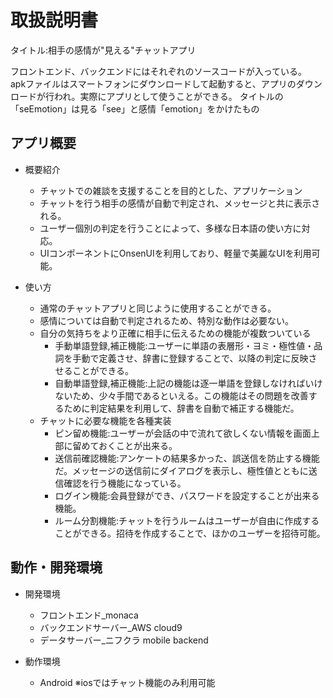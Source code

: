 # 取扱説明書
タイトル:相手の感情が"見える"チャットアプリ  

フロントエンド、バックエンドにはそれぞれのソースコードが入っている。  
apkファイルはスマートフォンにダウンロードして起動すると、アプリのダウンロードが行われ。実際にアプリとして使うことができる。
タイトルの「seEmotion」は見る「see」と感情「emotion」をかけたもの

## アプリ概要
- 概要紹介
    - チャットでの雑談を支援することを目的とした、アプリケーション
    - チャットを行う相手の感情が自動で判定され、メッセージと共に表示される。
    - ユーザー個別の判定を行うことによって、多様な日本語の使い方に対応。
    - UIコンポーネントにOnsenUIを利用しており、軽量で美麗なUIを利用可能。

- 使い方
  - 通常のチャットアプリと同じように使用することができる。
  - 感情については自動で判定されるため、特別な動作は必要ない。
  - 自分の気持ちをより正確に相手に伝えるための機能が複数ついている
    - 手動単語登録,補正機能:ユーザーに単語の表層形・ヨミ・極性値・品詞を手動で定義させ、辞書に登録することで、以降の判定に反映させることができる。  
    - 自動単語登録,補正機能:上記の機能は逐一単語を登録しなければいけないため、少々手間であるといえる。この機能はその問題を改善するために判定結果を利用して、辞書を自動で補正する機能だ。    
  - チャットに必要な機能を各種実装
    - ピン留め機能:ユーザーが会話の中で流れて欲しくない情報を画面上部に留めておくことが出来る。  
    - 送信前確認機能:アンケートの結果多かった、誤送信を防止する機能だ。メッセージの送信前にダイアログを表示し、極性値とともに送信確認を行う機能になっている。  
    - ログイン機能:会員登録ができ、パスワードを設定することが出来る機能。  
    - ルーム分割機能:チャットを行うルームはユーザーが自由に作成することができる。招待を作成することで、ほかのユーザーを招待可能。  

## 動作・開発環境
- 開発環境
  - フロントエンド_monaca
  - バックエンドサーバー_AWS cloud9
  - データサーバー_ニフクラ mobile backend

- 動作環境
  - Android ※iosではチャット機能のみ利用可能
